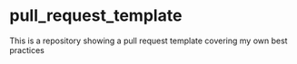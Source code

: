# pull_request_template
This is a repository showing a pull request template covering my own best practices 
